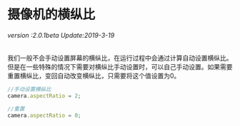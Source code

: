 # 摄像机的横纵比

###### *version :2.0.1beta   Update:2019-3-19*

​	我们一般不会手动设置屏幕的横纵比，在运行过程中会通过计算自动设置横纵比。但是在一些特殊的情况下需要对横纵比手动设置时，可以自己手动设置。如果需要重置横纵比，变回自动改变横纵比，只需要将这个值设置为0。

```typescript
//手动设置横纵比
camera.aspectRatio = 2;
```

```typescript
//重置
camera.aspectRatio = 0;
```

